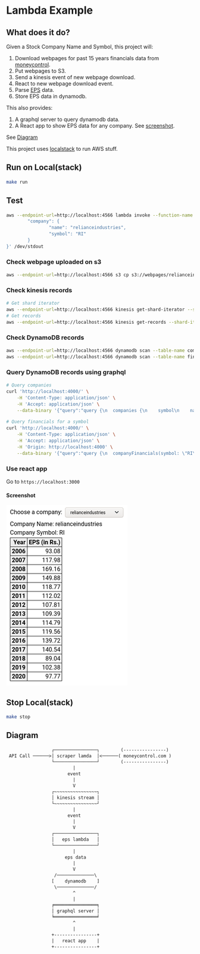 # Lambda Example

## What does it do?

Given a Stock Company Name and Symbol, this project will:
1. Download webpages for past 15 years financials data from [moneycontrol](https://www.moneycontrol.com/financials/itc/consolidated-ratiosVI/ITC).
2. Put webpages to S3.
3. Send a kinesis event of new webpage download.
4. React to new webpage download event.
5. Parse [EPS](https://en.wikipedia.org/wiki/Earnings_per_share) data.
6. Store EPS data in dynamodb.

This also provides:
1. A graphql server to query dynamodb data.
2. A React app to show EPS data for any company. See [screenshot](#react-app-screenshot).

See [Diagram](#diagram)

This project uses [localstack](https://github.com/localstack/localstack) to run AWS stuff.

## Run on Local(stack)

```bash
make run
```

## Test

```bash
aws --endpoint-url=http://localhost:4566 lambda invoke --function-name scraper --payload '{
        "company": {
                "name": "relianceindustries",
                "symbol": "RI"
        }
}' /dev/stdout
```

### Check webpage uploaded on s3

```bash
aws --endpoint-url=http://localhost:4566 s3 cp s3://webpages/relianceindustries/RI/1 /dev/stdout
```

### Check kinesis records

```bash
# Get shard iterator
aws --endpoint-url=http://localhost:4566 kinesis get-shard-iterator --shard-id shardId-000000000000 --shard-iterator-type TRIM_HORIZON --stream-name webpages-upload-stream
# Get records
aws --endpoint-url=http://localhost:4566 kinesis get-records --shard-iterator "<shard-iterator-from-above-command-output>"
```

### Check DynamoDB records

```bash
aws --endpoint-url=http://localhost:4566 dynamodb scan --table-name companies
aws --endpoint-url=http://localhost:4566 dynamodb scan --table-name financials
```

### Query DynamoDB records using graphql

```bash
# Query companies
curl 'http://localhost:4000/' \
	-H 'Content-Type: application/json' \
	-H 'Accept: application/json' \
	--data-binary '{"query":"query {\n  companies {\n    symbol\n    name\n  }\n}"}'
```

```bash
# Query financials for a symbol
curl 'http://localhost:4000/' \
	-H 'Content-Type: application/json' \
	-H 'Accept: application/json' \
	-H 'Origin: http://localhost:4000' \
	--data-binary '{"query":"query {\n  companyFinancials(symbol: \"RI\") {\n    company{\n      name\n      symbol\n    }\n    financials {\n      year\n      eps\n    }\n  }\n}"}'
```

### Use react app

Go to `https://localhost:3000`

#### <a name="react-app-screenshot"></a>Screenshot

![React App Screenshot](images/react-app-screenshot.png)


## Stop Local(stack)

```bash
make stop
```

## <a name="diagram"></a>Diagram

```
                 ┌────────────────┐        (----------------)
 API Call ──────>│ scraper lamda  │<──────( moneycontrol.com )
                 └────────────────┘        (----------------)
                         |
                       event
                         |
                         V
                 ┌~~~~~~~~~~~~~~~~┐
                 │ kinesis stream │
                 └~~~~~~~~~~~~~~~~┘
                         |
                       event
                         |
                         V
                 ┌────────────────┐
                 │   eps lambda   │
                 └────────────────┘
                         |
                      eps data
                         |
                         V
                  /──────────────\ 
                 [    dynamodb    ]
                  \──────────────/
                         ^
                         |
                 ╒════════════════╕
                 │ graphql server │
                 ╘════════════════╛
                         ^
                         |
                 +----------------+
                 |   react app    |
                 +----------------+
```

